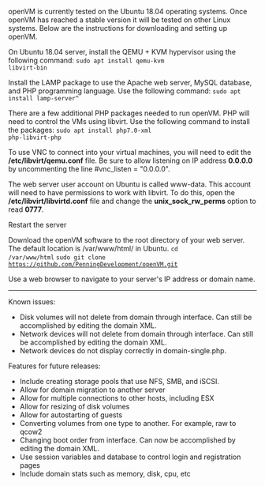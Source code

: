 openVM is currently tested on the Ubuntu 18.04 operating systems. Once openVM has reached a stable version it will be tested on other Linux systems. Below are the instructions for downloading and setting up openVM.

On Ubuntu 18.04 server, install the QEMU + KVM hypervisor  using the following command:
<code>sudo apt install qemu-kvm libvirt-bin</code>

Install the LAMP package to use the Apache web server, MySQL database, and PHP programming language. Use the following command:
<code>sudo apt install lamp-server^</code>

There are a few additional PHP packages needed to run openVM. PHP will need to control the VMs using libvirt. Use the following command to install the packages:
<code>sudo apt install php7.0-xml php-libvirt-php</code>

To use VNC to connect into your virtual machines, you will need to edit the <strong>/etc/libvirt/qemu.conf</strong> file. Be sure to allow listening on IP address <strong>0.0.0.0</strong> by uncommenting the line #vnc_listen = "0.0.0.0".

The web server user account on Ubuntu is called www-data. This account will need to have permissions to work with libvirt. To do this, open the <strong>/etc/libvirt/libvirtd.conf</strong> file and change the <strong>unix_sock_rw_perms</strong> option to read <strong>0777</strong>.

Restart the server

Download the openVM software to the root directory of your web server. The default location is /var/www/html/ in Ubuntu.
<code>cd /var/www/html</code>
<code>sudo git clone https://github.com/PenningDevelopment/openVM.git</code>

Use a web browser to navigate to your server's IP address or domain name.

<hr />

Known issues:
<ul>
 	<li>Disk volumes will not delete from domain through interface. Can still be accomplished by editing the domain XML.</li>
 	<li>Network devices will not delete from domain through interface. Can still be accomplished by editing the domain XML.</li>
 	<li>Network devices do not display correctly in domain-single.php.</li>
</ul>

Features for future releases:
<ul>
 	<li>Include creating storage pools that use NFS, SMB, and iSCSI.</li>
 	<li>Allow for domain migration to another server</li>
 	<li>Allow for multiple connections to other hosts, including ESX</li>
 	<li>Allow for resizing of disk volumes</li>
 	<li>Allow for autostarting of guests</li>
 	<li>Converting volumes from one type to another. For example, raw to qcow2</li>
 	<li>Changing boot order from interface. Can now be accomplished by editing the domain XML.</li>
 	<li>Use session variables and database to control login and registration pages</li>
 	<li>Include domain stats such as memory, disk, cpu, etc</li>
</ul>
